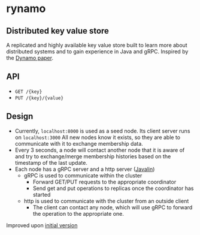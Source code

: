 # rynamo

## Distributed key value store
A replicated and highly available key value store built to learn more about distributed systems and to gain experience in Java and gRPC. Inspired by the [Dynamo paper](https://www.allthingsdistributed.com/files/amazon-dynamo-sosp2007.pdf). 

## API
- `GET /{key}`
- `PUT /{key}/{value}`

## Design
- Currently, `localhost:8000` is used as a seed node. Its client server runs on `localhost:3000` All new nodes know it exists, so they are able to communicate with it to exchange membership data.
- Every 3 seconds, a node will contact another node that it is aware of and try to exchange/merge membership histories based on the timestamp of the last update.
- Each node has a gRPC server and a http server ([Javalin](https://javalin.io/))
    - gRPC is used to communicate within the cluster
        - Forward GET/PUT requests to the appropriate coordinator
        - Send get and put operations to replicas once the coordinator has started
    - http is used to communicate with the cluster from an outside client
        - The client can contact any node, which will use gRPC to forward the operation to the appropriate one.


Improved upon [initial version](https://github.com/ryanp8/distributed-kv-store)
